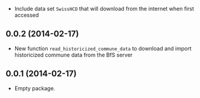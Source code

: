 - Include data set `SwissHCD` that will download from the internet when
  first accessed

## 0.0.2 (2014-02-17)

- New function `read_historicized_commune_data` to download and import
  historicized commune data from the BfS server

## 0.0.1 (2014-02-17)

- Empty package.
